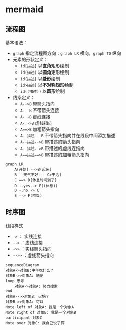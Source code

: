 # mermaid



## 流程图

基本语法：

- `graph` 指定流程图方向：`graph LR` 横向，`graph TD` 纵向
- 元素的形状定义：
  - `id[描述]` 以**直角**矩形绘制
  - `id(描述)` 以**圆角**矩形绘制
  - `id{描述}` 以**菱形**绘制
  - `id>描述]` 以**不对称矩形**绘制
  - `id((描述))` 以**圆形**绘制
- 线条定义：
  - `A-->B` 带箭头指向
  - `A---B` 不带箭头连接
  - `A-.-B` 虚线连接
  - `A-.->B` 虚线指向
  - `A==>B` 加粗箭头指向
  - `A--描述---B` 不带箭头指向并在线段中间添加描述
  - `A--描述-->B` 带描述的箭头指向
  - `A-.描述.->B` 带描述的虚线连指向
  - `A==描述==>B` 带描述的加粗箭头指向

```mermaid
graph LR
    A(开始) -->B(起床)
    B --天气不好--- C>干活]
    C ==> D{休息时间到了}
    D -.yes.-> E((休息))
    D -.no.-> C
    E --> F(吃饭)
```

## 时序图

线段样式

- `->` ： 实线连接
- `-->` ：虚线连接
- `->>` ：实线箭头指向
- `-->>` ：虚线箭头指向

```mermaid
sequenceDiagram
对象A->对象B:中午吃什么？
对象B->>对象A: 随便
loop 思考
    对象A->对象A: 努力搜索
end
对象A-->>对象B: 火锅？
对象B->>对象A: 可以
Note left of 对象A: 我是一个对象A
Note right of 对象B: 我是一个对象B
participant 对象C
Note over 对象C: 我自己说了算
```

